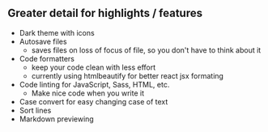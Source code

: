 ## Greater detail for highlights / features
  * Dark theme with icons
  * Autosave files
    * saves files on loss of focus of file, so you don't have to think about it
  * Code formatters
    * keep your code clean with less effort
    * currently using htmlbeautify for better react jsx formating
  * Code linting for JavaScript, Sass, HTML, etc.
    * Make nice code when you write it
  * Case convert for easy changing case of text 
  * Sort lines
  * Markdown previewing